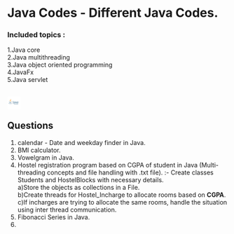 # Java Codes - Different Java Codes.

### Included topics :
1.Java core <br/>
2.Java multithreading <br/>
3.Java object oriented programming <br/>
4.JavaFx <br/>
5.Java servlet

<img align="left" alt="Java" width="30px" src="https://raw.githubusercontent.com/github/explore/80688e429a7d4ef2fca1e82350fe8e3517d3494d/topics/java/java.png" /> <br/>
---
## Questions 
1. calendar - Date and weekday finder in Java.
2. BMI calculator.
3. Vowelgram in Java.
4. Hostel registration program based on CGPA of student in Java (Multi-threading concepts and file handling with .txt file). :- Create classes Students and HostelBlocks with necessary details.<br/> a)Store the objects as collections in a File.<br/>  b)Create threads for Hostel_Incharge to allocate rooms based on **CGPA**.<br/> c)If incharges are trying to allocate the same rooms, handle the situation using inter thread communication.
5. Fibonacci Series in Java.
6. 
